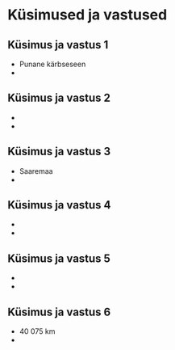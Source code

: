 # Küsimused ja vastused

## Küsimus ja vastus 1
- Punane kärbseseen
-
## Küsimus ja vastus 2
-
-
## Küsimus ja vastus 3
- Saaremaa
-
## Küsimus ja vastus 4
-
-
## Küsimus ja vastus 5
-
-
## Küsimus ja vastus 6
- 40 075 km
-